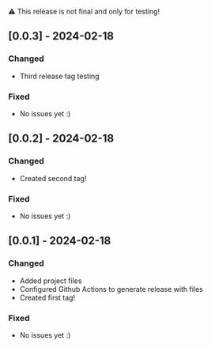 :warning: This release is not final and only for testing!

## [0.0.3] - 2024-02-18
### Changed

- Third release tag testing

### Fixed

- No issues yet :)

## [0.0.2] - 2024-02-18

### Changed

- Created second tag!

### Fixed

- No issues yet :)

## [0.0.1] - 2024-02-18
### Changed

- Added project files
- Configured Github Actions to generate release with files
- Created first tag!

### Fixed

- No issues yet :)

[0.1.1]: https://github.com/carTloyal123/cryze-android/compare/v0.0.1...v0.0.2
[0.1.0]: https://github.com/carTloyal123/cryze-android/releases/tag/v0.0.1